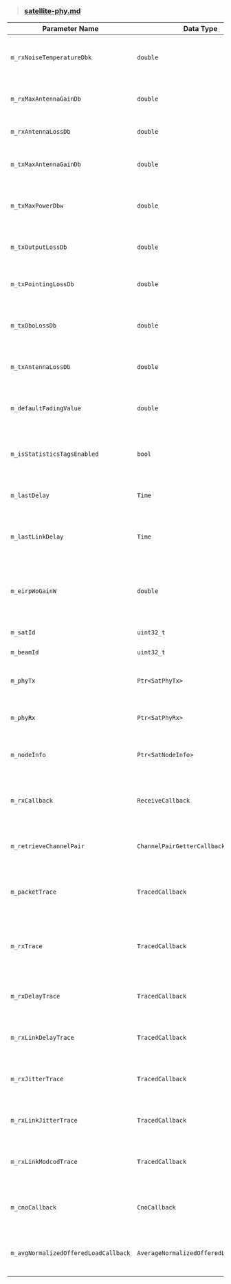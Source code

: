 > ### [satellite-phy.md](https://github.com/sns3/sns3-satellite/blob/0fc2b8c74f0d9c2b0c3ee4ed132064a40ad2daf1/model/satellite-phy.h)

| Parameter Name | Data Type | Description |
|----------------|-----------|-------------|
| `m_rxNoiseTemperatureDbk` | `double` | Receiver noise temperature in decibels Kelvin (dBK) |
| `m_rxMaxAntennaGainDb` | `double` | Maximum gain of the receiver antenna (dB) |
| `m_rxAntennaLossDb` | `double` | Loss of the receiver antenna (dB) |
| `m_txMaxAntennaGainDb` | `double` | Maximum gain of the transmitter antenna (dB) |
| `m_txMaxPowerDbw` | `double` | Maximum transmission power of the transmitter (dBW) |
| `m_txOutputLossDb` | `double` | Output loss of the transmitter (dB) |
| `m_txPointingLossDb` | `double` | Pointing loss of the transmitter antenna (dB) |
| `m_txOboLossDb` | `double` | Output back-off (OBO) loss of the transmitter (dB) |
| `m_txAntennaLossDb` | `double` | Antenna loss on the transmitting side (dB) |
| `m_defaultFadingValue` | `double` | Default fading value applied to signal strength |
| `m_isStatisticsTagsEnabled` | `bool` | Indicates whether statistical tracing tags are enabled |
| `m_lastDelay` | `Time` | Last delay measurement for jitter calculation |
| `m_lastLinkDelay` | `Time` | Last link delay measurement for link jitter calculation |
| `m_eirpWoGainW` | `double` | Equivalent Isotropically Radiated Power (EIRP) without antenna gain (in watts) |
| `m_satId` | `uint32_t` | Satellite identifier |
| `m_beamId` | `uint32_t` | Beam identifier |
| `m_phyTx` | `Ptr<SatPhyTx>` | Pointer to transmit-side PHY layer object |
| `m_phyRx` | `Ptr<SatPhyRx>` | Pointer to receive-side PHY layer object |
| `m_nodeInfo` | `Ptr<SatNodeInfo>` | Pointer to satellite node info (type, ID, MAC, etc.) |
| `m_rxCallback` | `ReceiveCallback` | Callback function when a packet is received from PHY |
| `m_retrieveChannelPair` | `ChannelPairGetterCallback` | Callback to retrieve channel pair by beam ID |
| `m_packetTrace` | `TracedCallback` | Trace callback for tracking transmitted and received packets |
| `m_rxTrace` | `TracedCallback` | Trace callback for received packets (with source address) |
| `m_rxDelayTrace` | `TracedCallback` | Trace callback for recording receive delay info |
| `m_rxLinkDelayTrace` | `TracedCallback` | Trace callback for recording link delay info |
| `m_rxJitterTrace` | `TracedCallback` | Trace callback for recording packet jitter info |
| `m_rxLinkJitterTrace` | `TracedCallback` | Trace callback for recording link jitter info |
| `m_rxLinkModcodTrace` | `TracedCallback` | Trace callback for recording link MODCOD info |
| `m_cnoCallback` | `CnoCallback` | Callback for reporting Carrier-to-Noise density (C/N₀) |
| `m_avgNormalizedOfferedLoadCallback` | `AverageNormalizedOfferedLoadCallback` | Callback for reporting average normalized offered load |
